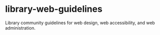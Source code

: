 library-web-guidelines
======================

Library community guidelines for web design, web accessibility, and web administration.
